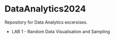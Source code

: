 # DataAnalytics2024
Repository for Data Analytics excersises. 
- LAB 1 - Random Data Visualisation and Sampling
